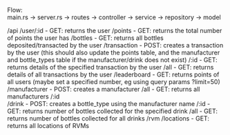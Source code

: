 Flow: <br/>
main.rs -> server.rs -> routes -> controller -> service -> repository -> model

/api
    /user/:id              - GET: returns the user
        /points            - GET: returns the total number of points the user has
        /bottles           - GET: returns all bottles deposited/transacted by the user
        /transaction       - POST: creates a transaction by the user (this should also update the points table, and the manufacturer and bottle_types table if the manufacturer/drink does not exist)
            /:id           - GET: returns details of the specified transaction by the user
            /all           - GET: returns details of all transactions by the user
    /leaderboard           - GET: returns points of all users (maybe set a specified number, eg using query params ?limit=50)
    /manufacturer          - POST: creates a manufacturer
        /all               - GET: returns all manufacturers
        /:id                
            /drink         - POST: creates a bottle_type using the manufacturer name
                /:id       - GET: returns number of bottles collected for the specified drink
                /all       - GET: returns number of bottles collected for all drinks
    /rvm
        /locations         - GET: returns all locations of RVMs
